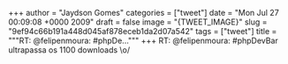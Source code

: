 
+++
author = "Jaydson Gomes"
categories = ["tweet"]
date = "Mon Jul 27 00:09:08 +0000 2009"
draft = false
image = "{TWEET_IMAGE}"
slug = "9ef94c66b191a448d045af878eceb1da2d07a542"
tags = ["tweet"]
title = """RT: @felipenmoura: #phpDe..."""
+++
RT: @felipenmoura: #phpDevBar ultrapassa os 1100 downloads \o/

